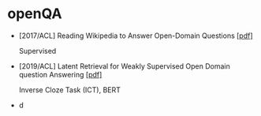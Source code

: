 # openQA
- [2017/ACL] Reading Wikipedia to Answer Open-Domain Questions [[pdf]](https://arxiv.org/pdf/1704.00051.pdf)
    
    Supervised
    
- [2019/ACL] Latent Retrieval for Weakly Supervised Open Domain question Answering [[pdf]](https://arxiv.org/pdf/1906.00300.pdf) 
    
    Inverse Cloze Task (ICT), BERT

- d
